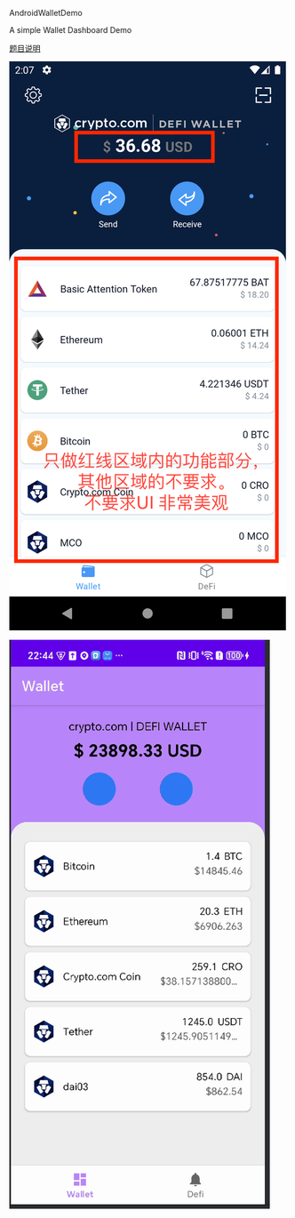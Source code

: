 AndroidWalletDemo

A simple Wallet Dashboard Demo

[题目说明](./INFO_ZN.md)

![demo-1](./demo-1.png)

![image-20250710224439730](./image-20250710224439730.png)